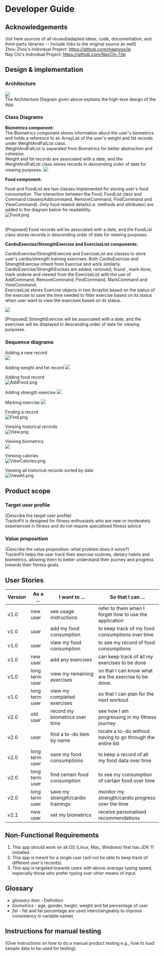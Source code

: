 # Developer Guide

## Acknowledgements

{list here sources of all reused/adapted ideas, code, documentation, and third-party libraries -- include links to the
original source as well}  
Zhou Zhou's Individual Project: https://github.com/maanyos/ip \
Nay Chi's Individual Project: https://github.com/NayChi-7/ip

## Design & implementation

### Architecture

![](UmlDiagrams/ArchitectureDiagram.png)  
The Architecture Diagram given above explains the high-leve design of the App.

### Class Diagrams

**Biometrics component:**  
The Biometrics component stores information about the user's biometrics and holds a reference
to an ArrayList of the user's weight and fat records under WeightAndFatList class.  
WeightAndFatList is separated from Biometrics for better abstraction and cohesion.  
Weight and fat records are associated with a date, and the WeightAndFatList class
stores records in descending order of date for viewing purposes.
![](UmlDiagrams/Biometrics.png)

**Food component:**

Food and FoodList are two classes implemented for storing user's food consumption.
The interaction between the Food, FoodList class and Command classes(Addcommand, RemoveCommand,
FindCommand and ViewCommand). Only food related details(i.e. methods and attributes) are added in the
diagram below for readability.  
![Food.png](UmlDiagrams/Food.png)

\
[Proposed] Food records will be associated with a date, and the FoodList class
stores records in descending order of date for viewing purposes.

**CardioExercise/StrengthExercise and ExerciseList components:**

CardioExercise/StrengthExercise and ExerciseList are classes to store user's cardio/strength training exercises.
Both CardioExercise and StrengthExercise inherit from Exercise and work similarly.
CardioExercise/StrengthExcises are added, removed, found , mark done, mark undone and viewed from the ExerciseList with
the use
of AddCommand, RemoveCommand, FindCommand, MarkCommand and ViewCommand.\
ExerciseList stores Exercise objects in two Arraylist based on the status of the exercise to save the time needed to
filter exercise based on its status when user want to view the exercises based on its status.

![](UmlDiagrams/StrengthExercise.png)

[Proposed] StrengthExercise will be associated with a date, and the exercises will be displayed in descending order of
date for viewing purposes.

### Sequence diagrams

Adding a new record  
![](UmlDiagrams/Add.png)

Adding weight and fat record
![](UmlDiagrams/AddWeightAndFat.png)

Adding food record  
![AddFood.png](UmlDiagrams/AddFood.png)

Adding strength exercise
![](UmlDiagrams/AddStrengthExercise.png)

Marking exercise
![](UmlDiagrams/MarkExercise.png)

Finding a record  
![Find.png](UmlDiagrams/Find.png)

Viewing historical records  
![View.png](UmlDiagrams/View.png)

Viewing biometrics  
![](UmlDiagrams/ViewBiometrics.png)

Viewing calories  
![ViewCalories.png](UmlDiagrams/ViewCalories.png)

Viewing all historical records sorted by date  
![ViewAll.png](UmlDiagrams/ViewAll.png)

## Product scope

### Target user profile

{Describe the target user profile}  
TracknFit is designed for fitness enthusiasts who are new or moderately experienced in fitness
and do not require specialised fitness advice

### Value proposition

{Describe the value proposition: what problem does it solve?}  
TracknFit helps the user track their exercise routines, dietary habits and biometrics, allowing them
to better understand their journey and progress towards their fitness goals.

## User Stories

| Version | As a ...       | I want to ...                     | So that I can ...                                           |
|---------|----------------|-----------------------------------|-------------------------------------------------------------|
| v1.0    | new user       | see usage instructions            | refer to them when I forget how to use the application      |
| v1.0    | user           | add my food consumption           | to keep track of my food consumptions over time             |
| v1.0    | user           | view my food consumption          | to see my record of food consumptions                       |
| v1.0    | new user       | add any exercises                 | can keep track of all my exercises to be done               |
| v1.0    | long term user | view my remaining exercises       | so that I can know what are the exercise to be done.        |
| v1.0    | long term user | view my completed exercises       | so that I can plan for the next workout                     |
| v2.0    | old user       | record my biometrics over time    | see how I am progressing in my fitness journey              |
| v2.0    | user           | find a to-do item by name         | locate a to-do without having to go through the entire list |
| v2.0    | long term user | save my food consumptions         | to keep a record of all my food data over time              |
| v2.0    | long term user | find certain food consumption     | to see my consumption of certain food over time             |
| v2.0    | long term user | save my strength/cardio trainings | monitor my strength/cardio progress over the time           |
| v2.1    | new user       | set my biometrics                 | receive personalised recommendations                        |

## Non-Functional Requirements

1. This app should work on all OS (Linux, Mac, Windows) that has JDK 11 installed.
2. This app is meant for a single user (will not be able to keep track of different user's records).
3. This app is targeted towards users with above-average typing speed, especially those who prefer typing over other
   means of input.

## Glossary

* *glossary item* - Definition
* *biometrics* - age, gender, height, weight and fat percentage of user
* *fat* - fat and fat percentage are used interchangeably to improve consistency in variable names

## Instructions for manual testing

{Give instructions on how to do a manual product testing e.g., how to load sample data to be used for testing}
